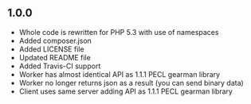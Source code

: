 1.0.0
-----

* Whole code is rewritten for PHP 5.3 with use of namespaces
* Added composer.json
* Added LICENSE file
* Updated README file
* Added Travis-CI support
* Worker has almost identical API as 1.1.1 PECL gearman library
* Worker no longer returns json as a result (you can send binary data)
* Client uses same server adding API as 1.1.1 PECL gearman library
